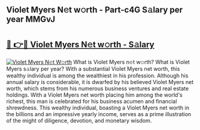 ## Violet Myers N𝚎t w𝚘rth - Part-c4G S𝚊lary per year MMGvJ

# <h2><a href="http://gc05gl.nevu.top/?p=Violet+Myers">🔗 👉🔴 Violet Myers N𝚎t w𝚘rth - S𝚊lary</a></h2>

[![Violet Myers N𝚎t W𝚘rth](https://i.imgur.com/Oavwk0R.jpeg)](http://gc05gl.nevu.top/?p=Violet+Myers)
What is Violet Myers n𝚎t w𝚘rth? What is Violet Myers s𝚊lary per year?
With a substantial Violet Myers net worth, this wealthy individual is among the wealthiest in his profession. Although his annual salary is considerable, it is dwarfed by his believed Violet Myers net worth, which stems from his numerous business ventures and real estate holdings. With a Violet Myers net worth placing him among the world's richest, this man is celebrated for his business acumen and financial shrewdness. This wealthy individual, boasting a Violet Myers net worth in the billions and an impressive yearly income, serves as a prime illustration of the might of diligence, devotion, and monetary wisdom.
